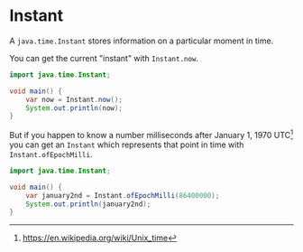 # Instant

A `java.time.Instant` stores information on a particular moment in time.

You can get the current "instant" with `Instant.now`.

```java
import java.time.Instant;

void main() {
    var now = Instant.now();
    System.out.println(now);
}
```

But if you happen to know a number milliseconds after January 1, 1970 UTC[^epoch] you
can get an `Instant` which represents that point in time with `Instant.ofEpochMilli`.

```java
import java.time.Instant;

void main() {
    var january2nd = Instant.ofEpochMilli(86400000);
    System.out.println(january2nd);
}
```

[^epoch]: https://en.wikipedia.org/wiki/Unix_time

